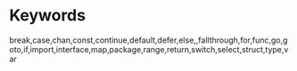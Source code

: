 # Keywords

 break,case,chan,const,continue,default,defer,else,,fallthrough,for,func,go,goto,if,import,interface,map,package,range,return,switch,select,struct,type,var


